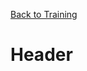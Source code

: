 <!-- TITLE: 203 - GrandMA is your Friend (Part 3) -->
<!-- SUBTITLE: This is a step through of all of our CTG fixtures -->

[Back to Training](/lights/training)
# Header